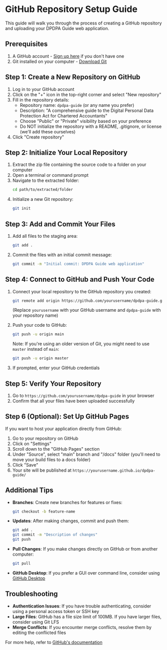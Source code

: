 # GitHub Repository Setup Guide

This guide will walk you through the process of creating a GitHub repository and uploading your DPDPA Guide web application.

## Prerequisites

1. A GitHub account - [Sign up here](https://github.com/join) if you don't have one
2. Git installed on your computer - [Download Git](https://git-scm.com/downloads)

## Step 1: Create a New Repository on GitHub

1. Log in to your GitHub account
2. Click on the "+" icon in the top-right corner and select "New repository"
3. Fill in the repository details:
   - Repository name: `dpdpa-guide` (or any name you prefer)
   - Description: "A comprehensive guide to the Digital Personal Data Protection Act for Chartered Accountants"
   - Choose "Public" or "Private" visibility based on your preference
   - Do NOT initialize the repository with a README, .gitignore, or license (we'll add these ourselves)
4. Click "Create repository"

## Step 2: Initialize Your Local Repository

1. Extract the zip file containing the source code to a folder on your computer
2. Open a terminal or command prompt
3. Navigate to the extracted folder:
   ```bash
   cd path/to/extracted/folder
   ```
4. Initialize a new Git repository:
   ```bash
   git init
   ```

## Step 3: Add and Commit Your Files

1. Add all files to the staging area:
   ```bash
   git add .
   ```
2. Commit the files with an initial commit message:
   ```bash
   git commit -m "Initial commit: DPDPA Guide web application"
   ```

## Step 4: Connect to GitHub and Push Your Code

1. Connect your local repository to the GitHub repository you created:
   ```bash
   git remote add origin https://github.com/yourusername/dpdpa-guide.git
   ```
   (Replace `yourusername` with your GitHub username and `dpdpa-guide` with your repository name)

2. Push your code to GitHub:
   ```bash
   git push -u origin main
   ```
   
   Note: If you're using an older version of Git, you might need to use `master` instead of `main`:
   ```bash
   git push -u origin master
   ```

3. If prompted, enter your GitHub credentials

## Step 5: Verify Your Repository

1. Go to `https://github.com/yourusername/dpdpa-guide` in your browser
2. Confirm that all your files have been uploaded successfully

## Step 6 (Optional): Set Up GitHub Pages

If you want to host your application directly from GitHub:

1. Go to your repository on GitHub
2. Click on "Settings"
3. Scroll down to the "GitHub Pages" section
4. Under "Source", select "main" branch and "/docs" folder (you'll need to move your build files to a docs folder)
5. Click "Save"
6. Your site will be published at `https://yourusername.github.io/dpdpa-guide/`

## Additional Tips

- **Branches**: Create new branches for features or fixes:
  ```bash
  git checkout -b feature-name
  ```

- **Updates**: After making changes, commit and push them:
  ```bash
  git add .
  git commit -m "Description of changes"
  git push
  ```

- **Pull Changes**: If you make changes directly on GitHub or from another computer:
  ```bash
  git pull
  ```

- **GitHub Desktop**: If you prefer a GUI over command line, consider using [GitHub Desktop](https://desktop.github.com/)

## Troubleshooting

- **Authentication Issues**: If you have trouble authenticating, consider using a personal access token or SSH key
- **Large Files**: GitHub has a file size limit of 100MB. If you have larger files, consider using Git LFS
- **Merge Conflicts**: If you encounter merge conflicts, resolve them by editing the conflicted files

For more help, refer to [GitHub's documentation](https://docs.github.com/en)
